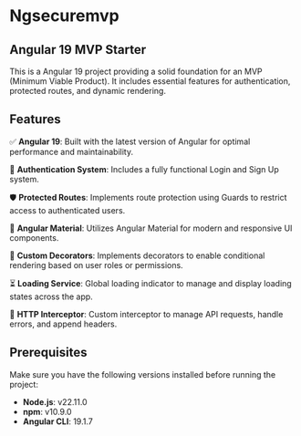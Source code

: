# Ngsecuremvp

## Angular 19 MVP Starter

This is a Angular 19 project providing a solid foundation for an MVP (Minimum Viable Product). It includes essential features for authentication, protected routes, and dynamic rendering.

## Features

✅ **Angular 19**: Built with the latest version of Angular for optimal performance and maintainability.

🔐 **Authentication System**: Includes a fully functional Login and Sign Up system.

🛡️ **Protected Routes**: Implements route protection using Guards to restrict access to authenticated users.

🎨 **Angular Material**: Utilizes Angular Material for modern and responsive UI components.

🧱 **Custom Decorators**: Implements decorators to enable conditional rendering based on user roles or permissions.

⏳ **Loading Service**: Global loading indicator to manage and display loading states across the app.

📡 **HTTP Interceptor**: Custom interceptor to manage API requests, handle errors, and append headers.

## Prerequisites

Make sure you have the following versions installed before running the project:

- **Node.js**: v22.11.0
- **npm**: v10.9.0
- **Angular CLI**: 19.1.7
